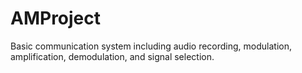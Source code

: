 # AMProject
Basic communication system including audio recording, modulation, amplification, demodulation, and signal selection.
